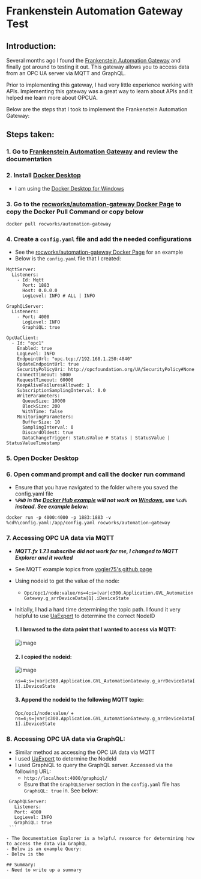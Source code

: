 # Frankenstein Automation Gateway Test

## Introduction:
Several months ago I found the [Frankenstein Automation Gateway](https://github.com/vogler75/automation-gateway) and finally got around to testing it out. This gateway allows you to access data from an OPC UA server via MQTT and GraphQL.

Prior to implementing this gateway, I had very little experience working with APIs. Implementing this gateway was a great way to learn about APIs and it helped me learn more about OPCUA.

Below are the steps that I took to implement the Frankenstein Automation Gateway:

## Steps taken:
### 1. Go to [Frankenstein Automation Gateway](https://github.com/vogler75/automation-gateway) and review the documentation
### 2. Install [Docker Desktop](https://docs.docker.com/desktop/)
- I am using the [Docker Desktop for Windows](https://docs.docker.com/desktop/windows/install/)
### 3. Go to the [rocworks/automation-gateway Docker Page](https://hub.docker.com/r/rocworks/automation-gateway) to copy the Docker Pull Command or copy below

```
docker pull rocworks/automation-gateway
```

### 4. Create a `config.yaml` file and add the needed configurations
- See the [rocworks/automation-gateway Docker Page](https://hub.docker.com/r/rocworks/automation-gateway) for an example
- Below is the `config.yaml` file that I created:

```
MqttServer:
  Listeners:
    - Id: Mqtt
      Port: 1883
      Host: 0.0.0.0
      LogLevel: INFO # ALL | INFO

GraphQLServer:
  Listeners:
    - Port: 4000
      LogLevel: INFO
      GraphiQL: true

OpcUaClient:
  - Id: "opc1"
    Enabled: true
    LogLevel: INFO
    EndpointUrl: "opc.tcp://192.168.1.250:4840"
    UpdateEndpointUrl: true
    SecurityPolicyUri: http://opcfoundation.org/UA/SecurityPolicy#None
    ConnectTimeout: 5000
    RequestTimeout: 60000
    KeepAliveFailuresAllowed: 1
    SubscriptionSamplingInterval: 0.0
    WriteParameters:
      QueueSize: 10000
      BlockSize: 200
      WithTime: false
    MonitoringParameters:
      BufferSize: 10
      SamplingInterval: 0
      DiscardOldest: true
      DataChangeTrigger: StatusValue # Status | StatusValue | StatusValueTimestamp
```

### 5. Open Docker Desktop 
### 6. Open command prompt and call the docker run command 
- Ensure that you have navigated to the folder where you saved the config.yaml file
- ***`%PWD` in the [Docker Hub example](https://hub.docker.com/r/rocworks/automation-gateway) will not work on [Windows](https://docs.docker.com/desktop/windows/troubleshoot/#path-conversion-on-windows), use `%cd%` instead. See example below:***

```
docker run -p 4000:4000 -p 1883:1883 -v %cd%\config.yaml:/app/config.yaml rocworks/automation-gateway
```

### 7. Accessing OPC UA data via MQTT 
- ***MQTT.fx 1.7.1 subscribe did not work for me, I changed to MQTT Explorer and it worked***
- See MQTT example topics from [vogler75's github page](https://github.com/vogler75/automation-gateway#example-topics)
- Using nodeid to get the value of the node:
  - `Opc/opc1/node:value/ns=4;s=|var|c300.Application.GVL_AutomationGateway.g_arrDeviceData[1].iDeviceState`
- Initially, I had a hard time determining the topic path. I found it very helpful to use [UaExpert](https://www.unified-automation.com/downloads/opc-ua-clients.html) to determine the correct NodeID
  #### 1. I browsed to the data point that I wanted to access via MQTT:
  
  ![image](https://user-images.githubusercontent.com/48938478/138560344-276bec60-8600-493f-852f-674d9affc82a.png)
  
  #### 2. I copied the nodeid:
  
  ![image](https://user-images.githubusercontent.com/48938478/138560375-af96ef61-bc35-415f-8f7f-96402d9d92be.png)
  
  `ns=4;s=|var|c300.Application.GVL_AutomationGateway.g_arrDeviceData[1].iDeviceState`
  
  #### 3. Append the nodeid to the following MQTT topic:
  `Opc/opc1/node:value/` + `ns=4;s=|var|c300.Application.GVL_AutomationGateway.g_arrDeviceData[1].iDeviceState`

### 8. Accessing OPC UA data via GraphQL:
  - Similar method as accessing the OPC UA data via MQTT
  - I used [UaExpert](https://www.unified-automation.com/downloads/opc-ua-clients.html) to determine the NodeId
  - I used GraphiQL to query the GraphQL server. Accessed via the following URL:
    - `http://localhost:4000/graphiql/`
    - Esure that the `GraphQLServer` section in the `config.yaml` file has `GraphiQL: true` in. See below:
   
   ```
    GraphQLServer:
      Listeners:
      Port: 4000
      LogLevel: INFO
      GraphiQL: true 
    ```

  - The Documentation Explorer is a helpful resource for determining how to access the data via GraphQL
  - Below is an example Query:
  - Below is the 

## Summary:
  - Need to write up a summary
